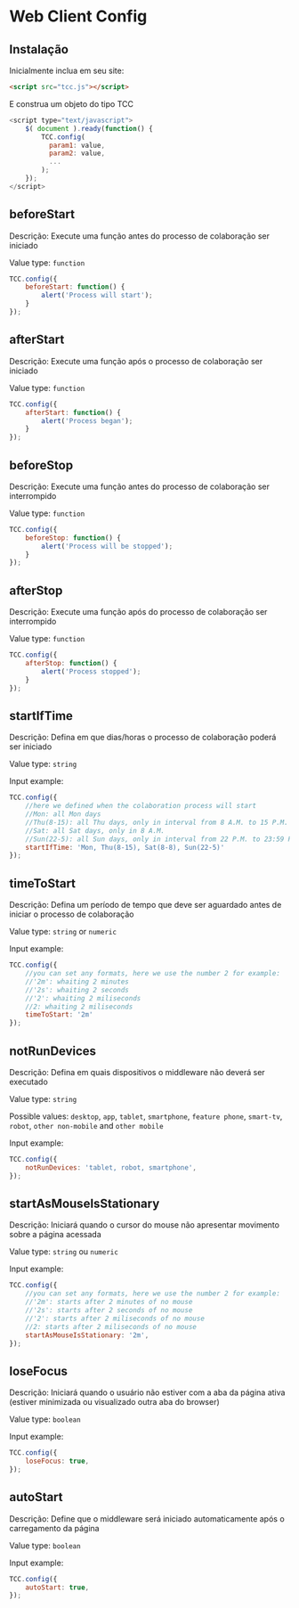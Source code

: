 # Web Client Config

## Instalação

Inicialmente inclua em seu site:
``` HTML
<script src="tcc.js"></script>
```
E construa um objeto do tipo TCC

``` javascript
<script type="text/javascript">
	$( document ).ready(function() {
	    TCC.config(
	      param1: value,
	      param2: value,
	      ...
	    );
	});
</script>
```
## beforeStart
Descrição: Execute uma função antes do processo de colaboração ser iniciado

Value type: ```function```

``` javascript
TCC.config({
  	beforeStart: function() {
  		alert('Process will start');
  	}
});
```
## afterStart
Descrição: Execute uma função após o processo de colaboração ser iniciado

Value type: ```function```

``` javascript
TCC.config({
  	afterStart: function() {
  		alert('Process began');
  	}
});
```

## beforeStop
Descrição: Execute uma função antes do processo de colaboração ser interrompido

Value type: ```function```

``` javascript
TCC.config({
  	beforeStop: function() {
  		alert('Process will be stopped');
  	}
});
```

## afterStop
Descrição: Execute uma função após do processo de colaboração ser interrompido

Value type: ```function```

``` javascript
TCC.config({
  	afterStop: function() {
  		alert('Process stopped');
  	}
});
```
## startIfTime
Descrição: Defina em que dias/horas o processo de colaboração poderá ser iniciado

Value type: ```string```

Input example:

``` javascript
TCC.config({
	//here we defined when the colaboration process will start
	//Mon: all Mon days
	//Thu(8-15): all Thu days, only in interval from 8 A.M. to 15 P.M.
	//Sat: all Sat days, only in 8 A.M.
	//Sun(22-5): all Sun days, only in interval from 22 P.M. to 23:59 P.M. and 00:01 A.M. to 5 P.M.
  	startIfTime: 'Mon, Thu(8-15), Sat(8-8), Sun(22-5)'
});
```
## timeToStart
Descrição: Defina um período de tempo que deve ser aguardado antes de iniciar o processo de colaboração

Value type: ```string``` or ```numeric```

Input example:

``` javascript
TCC.config({
	//you can set any formats, here we use the number 2 for example:
	//'2m': whaiting 2 minutes
	//'2s': whaiting 2 seconds
	//'2': whaiting 2 miliseconds
	//2: whaiting 2 miliseconds
  	timeToStart: '2m'
});
```
## notRunDevices
Descrição: Defina em quais dispositivos o middleware não deverá ser executado

Value type: ```string```

Possible values: `desktop`, `app`, `tablet`, `smartphone`, `feature phone`, `smart-tv`, `robot`, `other non-mobile` and `other mobile`

Input example:

``` javascript
TCC.config({
	notRunDevices: 'tablet, robot, smartphone',
});
```

## startAsMouseIsStationary
Descrição: Iniciará quando o cursor do mouse não apresentar movimento sobre a página acessada

Value type: ```string``` ou ```numeric```

Input example:

``` javascript
TCC.config({
	//you can set any formats, here we use the number 2 for example:
	//'2m': starts after 2 minutes of no mouse
	//'2s': starts after 2 seconds of no mouse
	//'2': starts after 2 miliseconds of no mouse
	//2: starts after 2 miliseconds of no mouse
	startAsMouseIsStationary: '2m',
});

```
## loseFocus
Descrição: Iniciará quando o usuário não estiver com a aba da página ativa (estiver minimizada ou visualizado outra aba do browser)

Value type: ```boolean```

Input example:

``` javascript
TCC.config({
	loseFocus: true,
});
```

## autoStart
Descrição: Define que o middleware será iniciado automaticamente após o carregamento da página

Value type: ```boolean```

Input example:

``` javascript
TCC.config({
	autoStart: true,
});
```
